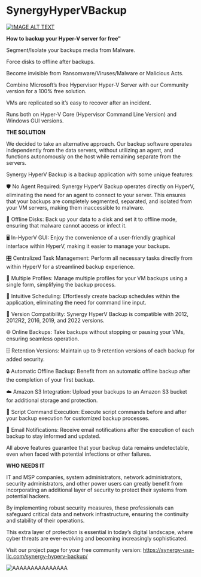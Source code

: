 # SynergyHyperVBackup

[![IMAGE ALT TEXT](https://synergy-usa-llc.com/wp-content/uploads/2022/08/HyperVBackup1-1.png)](https://www.youtube.com/watch?v=-mvIZZiBkuk&ab_channel=SynergyUSAllc "How to backup your Hyper-V server for free")


**How to backup your Hyper-V server for free"**

Segment/Isolate your backups media from Malware.

Force disks to offline after backups.

Become invisible from Ransomware/Viruses/Malware or Malicious Acts.

Combine Microsoft’s free Hypervisor Hyper-V Server with our Community version for a 100% free solution.

VMs are replicated so it’s easy to recover after an incident.

Runs both on Hyper-V Core (Hypervisor Command Line Version) and Windows GUI versions.




**THE SOLUTION**

We decided to take an alternative approach.
Our backup software operates independently from the data servers, without utilizing an agent, and functions autonomously on the host while remaining separate from the servers.

Synergy HyperV Backup is a backup application with some unique features:

🛡️ No Agent Required: Synergy HyperV Backup operates directly on HyperV, eliminating the need for an agent to connect to your server. This ensures that your backups are completely segmented, separated, and isolated from your VM servers, making them inaccessible to malware.

💽 Offline Disks: Back up your data to a disk and set it to offline mode, ensuring that malware cannot access or infect it.

🖥️ In-HyperV GUI: Enjoy the convenience of a user-friendly graphical interface within HyperV, making it easier to manage your backups.

🎛️ Centralized Task Management: Perform all necessary tasks directly from within HyperV for a streamlined backup experience.

📑 Multiple Profiles: Manage multiple profiles for your VM backups using a single form, simplifying the backup process.

📅 Intuitive Scheduling: Effortlessly create backup schedules within the application, eliminating the need for command line input.

🔄 Version Compatibility: Synergy HyperV Backup is compatible with 2012, 2012R2, 2016, 2019, and 2022 versions.

🌐 Online Backups: Take backups without stopping or pausing your VMs, ensuring seamless operation.

🗄️ Retention Versions: Maintain up to 9 retention versions of each backup for added security.

🔒 Automatic Offline Backup: Benefit from an automatic offline backup after the completion of your first backup.

☁️ Amazon S3 Integration: Upload your backups to an Amazon S3 bucket for additional storage and protection.

📜 Script Command Execution: Execute script commands before and after your backup execution for customized backup processes.

📧 Email Notifications: Receive email notifications after the execution of each backup to stay informed and updated.

All above features guarantee that your backup data remains undetectable, even when faced with potential infections or other failures.



**WHO NEEDS IT**

IT and MSP companies, system administrators, network administrators, security administrators, and other power users can greatly benefit from incorporating an additional layer of security to protect their systems from potential hackers. 

By implementing robust security measures, these professionals can safeguard critical data and network infrastructure, ensuring the continuity and stability of their operations. 

This extra layer of protection is essential in today’s digital landscape, where cyber threats are ever-evolving and becoming increasingly sophisticated.


Visit our project page for your free community version:
https://synergy-usa-llc.com/synergy-hyperv-backup/

![ΑΑΑΑΑΑΑΑΑΑΑΑΑΑΑ](https://user-images.githubusercontent.com/94911727/163180453-58297734-4e6e-45d5-971b-014039ad1a48.png)



